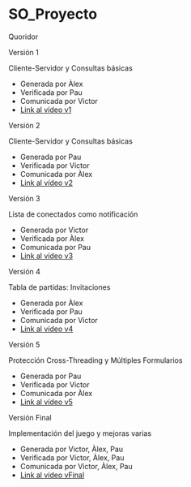 # SO_Proyecto

Quoridor

Versión 1

Cliente-Servidor y Consultas básicas
- Generada por Àlex
- Verificada por Pau
- Comunicada por Victor
- [Link al vídeo v1](https://drive.google.com/file/d/1j_-YDre6tDyIifVg5jj8xTqHrVDJs8a7/view?usp=sharing "Video v1")

Versión 2

Cliente-Servidor y Consultas básicas
- Generada por Pau 
- Verificada por Victor
- Comunicada por Àlex
- [Link al vídeo v2](https://drive.google.com/file/d/1T14xlM_q3TiMI_M_f3T5XJxJOTpP0IT-/view?usp=sharing "Video v2")

Versión 3

Lista de conectados como notificación
- Generada por Victor
- Verificada por Àlex
- Comunicada por Pau
- [Link al vídeo v3](https://drive.google.com/file/d/1_rMnt1QANQRZIVpqjpQt6mUmEpe7ej31/view?usp=sharing "Video v3")

Versión 4

Tabla de partidas: Invitaciones
- Generada por Àlex
- Verificada por Pau
- Comunicada por Victor
- [Link al vídeo v4](https://drive.google.com/file/d/1OI-wviAD_zXOEJZ4qNJLJsFqDoBc37pa/view?usp=sharing "Video v4")

Versión 5

Protección Cross-Threading y Múltiples Formularios
- Generada por Pau
- Verificada por Victor
- Comunicada por Àlex
- [Link al vídeo v5](https://drive.google.com/file/d/1pMDAXaCQMg755H8PoKvdxUNltxIqbstZ/view "Video v5")

Versión Final

Implementación del juego y mejoras varias
- Generada por Victor, Àlex, Pau
- Verificada por Victor, Àlex, Pau
- Comunicada por Victor, Àlex, Pau
- [Link al vídeo vFinal](https://drive.google.com/file/d/1JJJPb8cWHGNpCf4y5EFb_jy3kOCtlhk3/view "Video vFinal")
